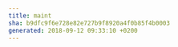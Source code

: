 ```yaml
---
title: maint
sha: b9dfc9f6e728e82e727b9f8920a4f0b85f4b0003
generated: 2018-09-12 09:33:10 +0200
---
```

